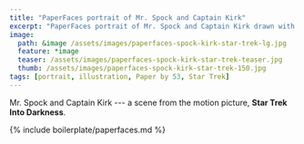 ```yaml
---
title: "PaperFaces portrait of Mr. Spock and Captain Kirk"
excerpt: "PaperFaces portrait of Mr. Spock and Captain Kirk drawn with Paper by 53 on an iPad."
image: 
  path: &image /assets/images/paperfaces-spock-kirk-star-trek-lg.jpg 
  feature: *image
  teaser: /assets/images/paperfaces-spock-kirk-star-trek-teaser.jpg
  thumb: /assets/images/paperfaces-spock-kirk-star-trek-150.jpg
tags: [portrait, illustration, Paper by 53, Star Trek]
---
```


Mr. Spock and Captain Kirk --- a scene from the motion picture, **Star Trek Into Darkness**.

{% include boilerplate/paperfaces.md %}
